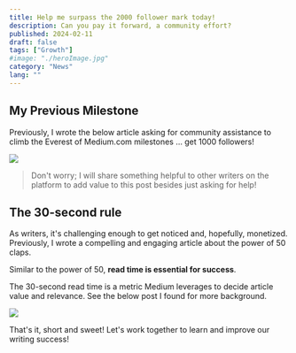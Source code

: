 ```yaml
---
title: Help me surpass the 2000 follower mark today!
description: Can you pay it forward, a community effort?
published: 2024-02-11
draft: false
tags: ["Growth"]
#image: "./heroImage.jpg"
category: "News"
lang: ""
---
```



## **My Previous Milestone**

Previously, I wrote the below article asking for community assistance to climb the Everest of Medium.com milestones … get 1000 followers!

![](https://res-3.cloudinary.com/ddicetqs5/image/upload/f_auto,fl_force_strip,q_auto:best/v1/wayfinder-ghost-blog/wayfinder_owl_round_250_percent)

> Don't worry; I will share something helpful to other writers on the platform to add value to this post besides just asking for help!

<!-- excerpt -->

## The 30-second rule

As writers, it's challenging enough to get noticed and, hopefully, monetized. Previously, I wrote a compelling and engaging article about the power of 50 claps.

Similar to the power of 50, **read time is essential for success**.

The 30-second read time is a metric Medium leverages to decide article value and relevance. See the below post I found for more background.

![](https://res-3.cloudinary.com/ddicetqs5/image/upload/f_auto,fl_force_strip,q_auto:best/v1/wayfinder-ghost-blog/wayfinder_owl_round_250_percent)

That's it, short and sweet! Let's work together to learn and improve our writing success!
